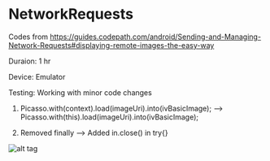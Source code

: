 # NetworkRequests

Codes from https://guides.codepath.com/android/Sending-and-Managing-Network-Requests#displaying-remote-images-the-easy-way

Duraion: 1 hr

Device: Emulator

Testing: Working with minor code changes

1. Picasso.with(context).load(imageUri).into(ivBasicImage); --> Picasso.with(this).load(imageUri).into(ivBasicImage);

2. Removed finally --> Added in.close() in try{}

![alt tag](https://cloud.githubusercontent.com/assets/11301947/9433376/b3a8074e-49e6-11e5-86f0-5563c8d56c58.png)
